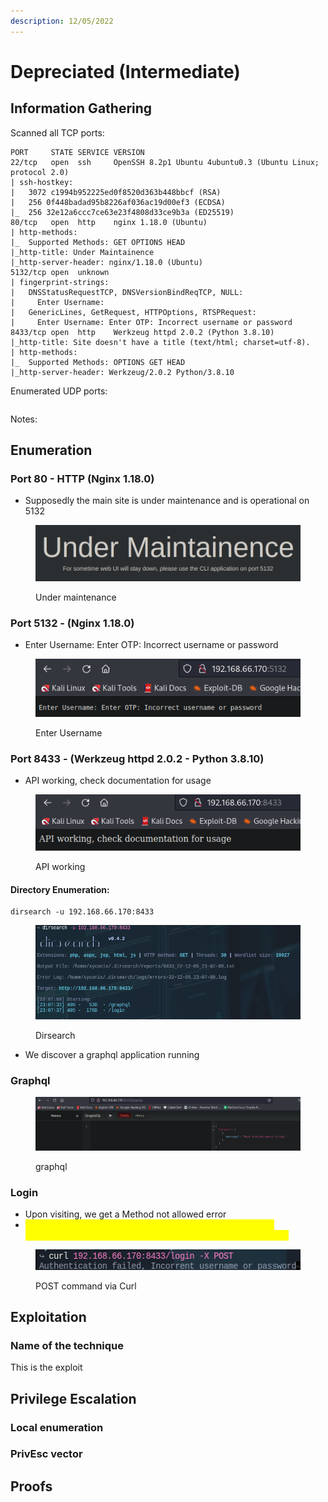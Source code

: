 ```yaml
---
description: 12/05/2022
---
```


# Depreciated (Intermediate)

## Information Gathering

Scanned all TCP ports:

```
PORT     STATE SERVICE VERSION
22/tcp   open  ssh     OpenSSH 8.2p1 Ubuntu 4ubuntu0.3 (Ubuntu Linux; protocol 2.0)
| ssh-hostkey: 
|   3072 c1994b952225ed0f8520d363b448bbcf (RSA)
|   256 0f448badad95b8226af036ac19d00ef3 (ECDSA)
|_  256 32e12a6ccc7ce63e23f4808d33ce9b3a (ED25519)
80/tcp   open  http    nginx 1.18.0 (Ubuntu)
| http-methods: 
|_  Supported Methods: GET OPTIONS HEAD
|_http-title: Under Maintainence
|_http-server-header: nginx/1.18.0 (Ubuntu)
5132/tcp open  unknown
| fingerprint-strings: 
|   DNSStatusRequestTCP, DNSVersionBindReqTCP, NULL: 
|     Enter Username:
|   GenericLines, GetRequest, HTTPOptions, RTSPRequest: 
|     Enter Username: Enter OTP: Incorrect username or password
8433/tcp open  http    Werkzeug httpd 2.0.2 (Python 3.8.10)
|_http-title: Site doesn't have a title (text/html; charset=utf-8).
| http-methods: 
|_  Supported Methods: OPTIONS GET HEAD
|_http-server-header: Werkzeug/2.0.2 Python/3.8.10
```

Enumerated UDP ports:

```
```

Notes:



## Enumeration

### Port 80 - HTTP (Nginx 1.18.0)

* Supposedly the main site is under maintenance and is operational on 5132

<figure><img src="../../../.gitbook/assets/image (7) (1) (3).png" alt=""><figcaption><p>Under maintenance</p></figcaption></figure>

### Port 5132 - (Nginx 1.18.0)

* Enter Username: Enter OTP: Incorrect username or password

<figure><img src="../../../.gitbook/assets/image (3) (2).png" alt=""><figcaption><p>Enter Username</p></figcaption></figure>

### Port 8433 - (Werkzeug httpd 2.0.2 - Python 3.8.10)

* API working, check documentation for usage

<figure><img src="../../../.gitbook/assets/image (3) (3).png" alt=""><figcaption><p>API working</p></figcaption></figure>

#### Directory Enumeration:

```
dirsearch -u 192.168.66.170:8433
```

<figure><img src="../../../.gitbook/assets/image (17) (2).png" alt=""><figcaption><p>Dirsearch</p></figcaption></figure>

* We discover a graphql application running

### Graphql

<figure><img src="../../../.gitbook/assets/image (11) (4).png" alt=""><figcaption><p>graphql</p></figcaption></figure>

### Login

* Upon visiting, we get a Method not allowed error
* <mark style="color:yellow;">I then simply curl it with a POST request and we see that the authentication has failed due to a wrong username or password</mark>

<figure><img src="../../../.gitbook/assets/image (1) (11) (2).png" alt=""><figcaption><p>POST command via Curl</p></figcaption></figure>

## Exploitation

### Name of the technique

This is the exploit

## Privilege Escalation

### Local enumeration

### PrivEsc vector

## Proofs
